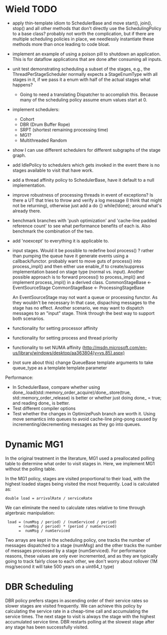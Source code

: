 # Wield TODO

- apply thin-template idiom to SchedulerBase and move start(), join(), stop() and all other methods that don't directly use the SchedulingPolicy to a base class? probably not worth the complication, but if there are multiple scheduling policies in place, we needlessly instantiate these methods more than once leading to code bloat.

- implement an example of using a poison pill to shutdown an application. This is for dataflow applications that are done after consuming all inputs.

- unit test demonstrating scheduling a subset of the stages, e.g., the ThreadPerStageScheduler normally expects a StageEnumType with all stages in it, if we pass it a enum with half of the actual stages what happens? 
  - Going to need a translating Dispatcher to accomplish this. Because many of the scheduling policy assume enum values start at 0. 

- implement schedulers:

    - Cohort 
    - DBR (Drum Buffer Rope)
    - SRPT (shortest remaining processing time)
    - MG1? 
    - Multithreaded Random

- show I can use different schedulers for different subgraphs of the stage graph.

- add IdlePolicy to schedulers which gets invoked in the event there is no stages available to visit that have work. 

- add a thread affinity policy to SchedulerBase, have it default to a null implementation.
- improve robustness of processing threads in event of exceptions? Is there a UT that tries to throw and verify a log message (I think that might not be returning), otherwise just add a do {} while(!done); around what's already there.

- benchmark branches with 'push optimization' and 'cache-line padded reference count' to see what performance benefits of each is. Also benchmark the combination of the two.

- add 'noexcept' to everything it is applicable to. 
- input stages. Would it be possible to redefine bool process() ? 
  rather than pumping the queue have it generate events using a callback/functor.
  probably want to move guts of process() into process_impl() and then either use 
  enable_if to create/suppress implementation based on stage type (normal vs. input).
  Another possible approach is to forward process() to process_impl() and implement
  process_impl() in a derived class. 
		CommonStageBase <- EventSourceStage 
		CommonStageBase <- ProcessingStageBase
  
  An EventSourceStage may not want a queue or processing functor. As they wouldn't be necessary
  In that case, dispaching messages to the stage has no effect. Another scenario, we may want
  to dispatch messages to an "input" stage. Think through the best way to support both scenarios.
  

- functionality for setting processor affinity
- functionality for setting process and thread priority
- functionality to set NUMA affinity (http://msdn.microsoft.com/en-us/library/windows/desktop/aa363804(v=vs.85).aspx)
- (not sure about this) change QueueBase template arguments to take queue_type as a template template parameter

Performance:
- In SchedulerBase, compare whether using done_.load(std::memory_order_acquire)/done_.store(true, std::memory_order_release) is better or whether just doing done_ = true; and reading done_ is better.
- Test different compiler options
- Test whether the changes in OptimizePush branch are worth it. Using move semantics into queues to avoid cache-line ping-pong caused by incrementing/decrementing messages as they go into queues. 

# Dynamic MG1

In the original treatment in the literature, MG1 used a preallocated polling table to determine what order to visit stages in. Here, we implement MG1 without the polling table. 

In the MG1 policy, stages are visited proportional to their load, with the highest loaded stages being visited the most frequently. Load is calculated as:

    double load = arrivalRate / serviceRate 

We can eliminate the need to calculate rates relative to time through algerbraic manipulation:

     load = (numMsg / period) / (numServiced / period)
          = (numMsg / period) * (period / numServiced)
          =  numMsg / numServiced

Two arrays are kept in the scheduling policy, one tracks the number of messages dispatched to a stage (numMsg) and the other tracks the number of messages processed by a stage (numServiced). For performance reasons, these values are only ever incremented, and as they are typically going to track fairly close to each other, we don't worry about rollover (1M msg/second it will take 500 years on a uint64_t type)

# DBR Scheduling 
DBR policy prefers stages in ascending order of their service rates so slower stages are visited frequently. We can achieve this policy by calculating the service rate in a cheap-time call and accumulating the service times. The next stage to visit is always the stage with the highest accumulated service time. DBR restarts polling at the slowest stage after any stage has been successfully visited. 
